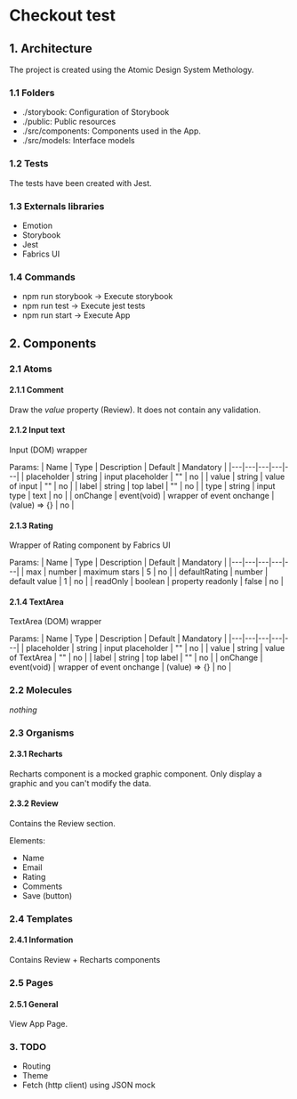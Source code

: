 # Checkout test

## 1. Architecture
The project is created using the Atomic Design System Methology.

### 1.1 Folders
- ./storybook: Configuration of Storybook
- ./public: Public resources
- ./src/components: Components used in the App.
- ./src/models: Interface models

### 1.2 Tests
The tests have been created with Jest.

### 1.3 Externals libraries
- Emotion
- Storybook
- Jest
- Fabrics UI

### 1.4 Commands
- npm run storybook -> Execute storybook
- npm run test -> Execute jest tests
- npm run start -> Execute App

## 2. Components
### 2.1 Atoms
#### 2.1.1 Comment
Draw the *value* property (Review). It does not contain any validation.

#### 2.1.2 Input text
Input (DOM) wrapper

Params:
| Name | Type | Description | Default | Mandatory |
|---|---|---|---|---|
| placeholder  | string  | input placeholder  | ""  |  no |
|  value |  string | value of input  | ""  | no  |
|  label | string  | top label  | ""  | no  |
| type  | string  | input type  | text  | no  |
|  onChange | event(void)  |  wrapper of event onchange | (value) => {}  |  no |

#### 2.1.3 Rating
Wrapper of Rating component by Fabrics UI

Params:
| Name | Type | Description | Default | Mandatory |
|---|---|---|---|---|
| max  | number  | maximum stars  | 5  |  no |
|  defaultRating |  number | default value  | 1  | no  |
|  readOnly | boolean  | property readonly  | false  | no  |

#### 2.1.4 TextArea
TextArea (DOM) wrapper

Params:
| Name | Type | Description | Default | Mandatory |
|---|---|---|---|---|
| placeholder  | string  | input placeholder  | ""  |  no |
|  value |  string | value of TextArea  | ""  | no  |
|  label | string  | top label  | ""  | no  |
|  onChange | event(void)  |  wrapper of event onchange | (value) => {}  |  no |

### 2.2 Molecules
*nothing*

### 2.3 Organisms
#### 2.3.1 Recharts
Recharts component is a mocked graphic component. Only display a graphic and you can't modify the data.

#### 2.3.2 Review
Contains the Review section.

Elements:
- Name
- Email
- Rating
- Comments
- Save (button)

### 2.4 Templates
#### 2.4.1 Information
Contains Review + Recharts components

### 2.5 Pages
#### 2.5.1 General
View App Page.

### 3. TODO
- Routing
- Theme
- Fetch (http client) using JSON mock